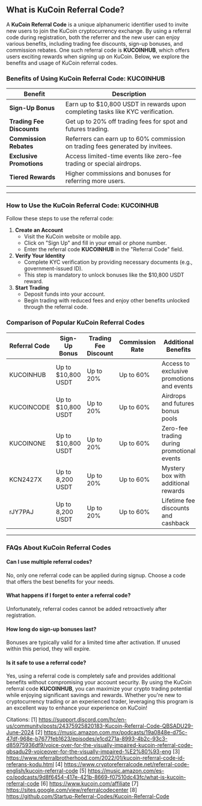 ## What is KuCoin Referral Code?
A **KuCoin Referral Code** is a unique alphanumeric identifier used to invite new users to join the KuCoin cryptocurrency exchange. By using a referral code during registration, both the referrer and the new user can enjoy various benefits, including trading fee discounts, sign-up bonuses, and commission rebates. One such referral code is **KUCOINHUB**, which offers users exciting rewards when signing up on KuCoin. Below, we explore the benefits and usage of KuCoin referral codes.
### **Benefits of Using KuCoin Referral Code: KUCOINHUB**
| **Benefit**                     | **Description**                                                                 |
|----------------------------------|---------------------------------------------------------------------------------|
| **Sign-Up Bonus**               | Earn up to $10,800 USDT in rewards upon completing tasks like KYC verification.  |
| **Trading Fee Discounts**       | Get up to 20% off trading fees for spot and futures trading.                    |
| **Commission Rebates**          | Referrers can earn up to 60% commission on trading fees generated by invitees. |
| **Exclusive Promotions**        | Access limited-time events like zero-fee trading or special airdrops.          |
| **Tiered Rewards**              | Higher commissions and bonuses for referring more users.                       |
---
### **How to Use the KuCoin Referral Code: KUCOINHUB**
Follow these steps to use the referral code:
1. **Create an Account**
   - Visit the KuCoin website or mobile app.
   - Click on "Sign Up" and fill in your email or phone number.
   - Enter the referral code **KUCOINHUB** in the "Referral Code" field.
2. **Verify Your Identity**
   - Complete KYC verification by providing necessary documents (e.g., government-issued ID).
   - This step is mandatory to unlock bonuses like the $10,800 USDT reward.
3. **Start Trading**
   - Deposit funds into your account.
   - Begin trading with reduced fees and enjoy other benefits unlocked through the referral code.
### **Comparison of Popular KuCoin Referral Codes**
| **Referral Code** | **Sign-Up Bonus** | **Trading Fee Discount** | **Commission Rate** | **Additional Benefits**                  |
|--------------------|-------------------|--------------------------|---------------------|------------------------------------------|
| KUCOINHUB         | Up to $10,800 USDT | Up to 20%                | Up to 60%           | Access to exclusive promotions and events |
| KUCOINCODE        | Up to $10,800 USDT | Up to 20%                | Up to 60%           | Airdrops and futures bonus pools         |
| KUCOINONE         | Up to $10,800 USDT | Up to 20%                | Up to 60%           | Zero-fee trading during promotional events|
| KCN2427X          | Up to 8,200 USDT   | Up to 20%                | Up to 60%           | Mystery box with additional rewards       |
| rJY7PAJ           | Up to 8,200 USDT   | Up to 20%                | Up to 60%           | Lifetime fee discounts and cashback       |
---
### **FAQs About KuCoin Referral Codes**
#### **Can I use multiple referral codes?**
No, only one referral code can be applied during signup. Choose a code that offers the best benefits for your needs.
#### **What happens if I forget to enter a referral code?**
Unfortunately, referral codes cannot be added retroactively after registration.
#### **How long do sign-up bonuses last?**
Bonuses are typically valid for a limited time after activation. If unused within this period, they will expire.
#### **Is it safe to use a referral code?**
Yes, using a referral code is completely safe and provides additional benefits without compromising your account security.
By using the KuCoin referral code **KUCOINHUB**, you can maximize your crypto trading potential while enjoying significant savings and rewards. Whether you're new to cryptocurrency trading or an experienced trader, leveraging this program is an excellent way to enhance your experience on KuCoin!

Citations:
[1] https://support.discord.com/hc/en-us/community/posts/24375925820183-Kucoin-Referral-Code-QBSADU29-June-2024
[2] https://music.amazon.com.mx/podcasts/19a0848e-d75c-47df-968e-b7677feb1623/episodes/e1cd271a-8993-4b2c-93c3-d85975936df9/voice-over-for-the-visually-impaired-kucoin-referral-code-qbsadu29-voiceover-for-the-visually-impaired-%E2%80%93-eng
[3] https://www.referralbrotherhood.com/2022/01/kucoin-referral-code-id-referans-kodu.html
[4] https://www.cryptoreferralcode.net/referral-code-english/kucoin-referral-code
[5] https://music.amazon.com/es-co/podcasts/9d8f6454-417e-421b-8669-f07510dc43fc/what-is-kucoin-referral-code
[6] https://www.kucoin.com/affiliate
[7] https://sites.google.com/view/referralcodecenter
[8] https://github.com/Startup-Referral-Codes/Kucoin-Referral-Code
